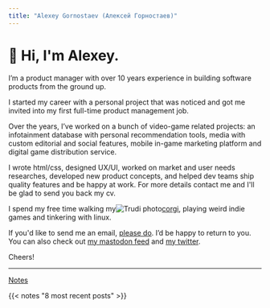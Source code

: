 ```yaml
---
title: "Alexey Gornostaev (Алексей Горностаев)"
---
```


# 👋 Hi, I'm Alexey. 

I’m a product manager with over 10 years experience in building software products from the ground up.

I started my career with a personal project that was noticed and got me invited into my first full-time product management job.

Over the years, I’ve worked on a bunch of video-game related projects: an infotainment database with personal recommendation tools, media with custom editorial and social features, mobile in-game marketing platform and digital game distribution service.

I wrote html/css, designed UX/UI, worked on market and user needs researches,  developed new product concepts, and helped dev teams ship quality features and be happy at work. For more details contact me and I'll be glad to send you back my cv.

I spend my free time walking my![Trudi photo](/favicon.png)[corgi](http://trudi.dog), playing weird indie games and tinkering with linux.

If you'd like to send me an email, [please do](mailto:hello@alexeygornostaev.com). I’d be happy to return to you. You can also check out <a rel="me" href="https://mastodon.gamedev.place/@accujazz">my mastodon feed</a> and [my twitter](https://twitter.com/accujazz).

Cheers!

---

[Notes](/posts)

{{< notes "8 most recent posts" >}}